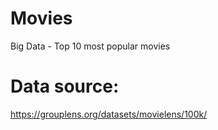 # Movies
Big Data - Top 10 most popular movies
# Data source:
https://grouplens.org/datasets/movielens/100k/
  
